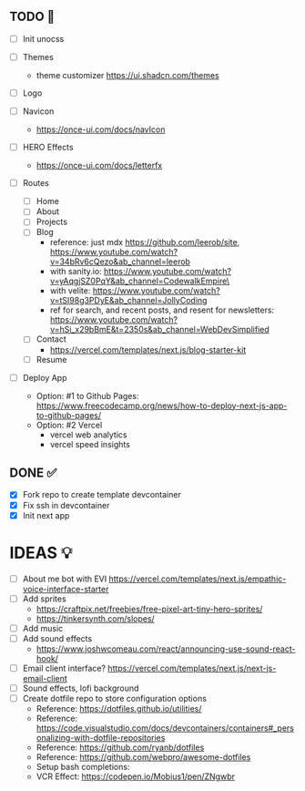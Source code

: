 ## TODO 🔲

- [ ] Init unocss
- [ ] Themes
  - theme customizer https://ui.shadcn.com/themes
- [ ] Logo
- [ ] Navicon
  - https://once-ui.com/docs/navIcon
- [ ] HERO Effects

  - https://once-ui.com/docs/letterfx

- [ ] Routes
  - [ ] Home
  - [ ] About
  - [ ] Projects
  - [ ] Blog
    - reference: just mdx https://github.com/leerob/site, https://www.youtube.com/watch?v=34bRv6cQezo&ab_channel=leerob
    - with sanity.io: https://www.youtube.com/watch?v=yAqgjSZ0PqY&ab_channel=CodewalkEmpire\
    - with velite: https://www.youtube.com/watch?v=tSI98g3PDyE&ab_channel=JollyCoding
    - ref for search, and recent posts, and resent for newsletters: https://www.youtube.com/watch?v=hSi_x29bBmE&t=2350s&ab_channel=WebDevSimplified
  - [ ] Contact
    - https://vercel.com/templates/next.js/blog-starter-kit
  - [ ] Resume
- [ ] Deploy App
  - Option: #1 to Github Pages: https://www.freecodecamp.org/news/how-to-deploy-next-js-app-to-github-pages/
  - Option: #2 Vercel
    - vercel web analytics
    - vercel speed insights

## DONE ✅

- [x] Fork repo to create template devcontainer
- [x] Fix ssh in devcontainer
- [x] Init next app

# IDEAS 💡

- [ ] About me bot with EVI
      https://vercel.com/templates/next.js/empathic-voice-interface-starter
- [ ] Add sprites
  - https://craftpix.net/freebies/free-pixel-art-tiny-hero-sprites/
  - https://tinkersynth.com/slopes/
- [ ] Add music
- [ ] Add sound effects
  - https://www.joshwcomeau.com/react/announcing-use-sound-react-hook/
- [ ] Email client interface?
      https://vercel.com/templates/next.js/next-js-email-client
- [ ] Sound effects, lofi background
- [ ] Create dotfile repo to store configuration options
  - Reference: https://dotfiles.github.io/utilities/
  - Reference:
    https://code.visualstudio.com/docs/devcontainers/containers#_personalizing-with-dotfile-repositories
  - Reference: https://github.com/ryanb/dotfiles
  - Reference: https://github.com/webpro/awesome-dotfiles
  - Setup bash completions:
  - VCR Effect: https://codepen.io/Mobius1/pen/ZNgwbr

<!--
    ___  _____ ______   ________  ________  ________  ________
   |\  \|\   _ \  _   \|\   ____\|\   __  \|\   ____\|\   __  \
   \ \  \ \  \\\__\ \  \ \  \___|\ \  \|\  \ \  \___|\ \  \|\  \
 __ \ \  \ \  \\|__| \  \ \  \  __\ \  \\\  \ \  \  __\ \  \\\  \
|\  \\_\  \ \  \    \ \  \ \  \|\  \ \  \\\  \ \  \|\  \ \  \\\  \
\ \________\ \__\    \ \__\ \_______\ \_______\ \_______\ \_______\
 \|________|\|__|     \|__|\|_______|\|_______|\|_______|\|_______|

                                                                    -->
